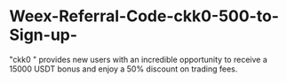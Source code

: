 # Weex-Referral-Code-ckk0-500-to-Sign-up-
"ckk0 " provides new users with an incredible opportunity to receive a 15000 USDT bonus and enjoy a 50% discount on trading fees.
